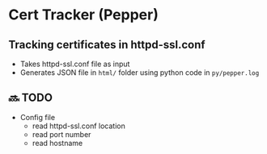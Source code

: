 # Cert Tracker (Pepper)
## Tracking certificates in httpd-ssl.conf

- Takes httpd-ssl.conf file as input
- Generates JSON file in `html/` folder using python code in `py/pepper.log`

## 🔜 TODO

- Config file
    - read httpd-ssl.conf location
    - read port number
    - read hostname